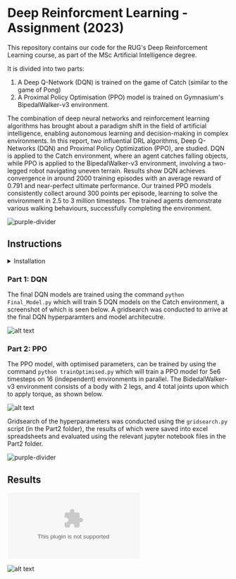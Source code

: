 # Deep Reinforcment Learning - Assignment (2023)

This repository contains our code for the RUG's Deep Reinforcement Learning course, as part of the MSc Artificial Intelligence degree.

It is divided into two parts:
1. A Deep Q-Network (DQN) is trained on the game of Catch (similar to the game of Pong)
2. A Proximal Policy Optimisation (PPO) model is trained on Gymnasium's BipedalWalker-v3 environment.


The combination of deep neural networks and reinforcement learning algorithms has brought about a paradigm shift in the field of artificial intelligence, enabling autonomous learning and decision-making in complex environments. In this report, two influential DRL algorithms, Deep Q-Networks (DQN) and Proximal Policy Optimization (PPO), are studied. DQN is applied to the Catch environment, where an agent catches falling objects, while PPO is applied to the BipedalWalker-v3 environment, involving a two-legged robot navigating uneven terrain. Results show DQN achieves convergence in around 2000 training episodes with an average reward of 0.791 and near-perfect ultimate performance. Our trained PPO models consistently collect around 300 points per episode, learning to solve the environment in 2.5 to 3 million timesteps. The trained agents demonstrate various walking behaviours, successfully completing the environment.



![purple-divider](https://user-images.githubusercontent.com/7065401/52071927-c1cd7100-2562-11e9-908a-dde91ba14e59.png)

## Instructions

<details>
<summary>Installation</summary>
<br>

We use a conda environment, which is in the Part2 folder. It can be activated by the command:

   ```conda env create -f gymEnv.yml ```

The installation of ``gymnasium`` and ``box2d`` for Task3 can be tricky, the ``requirements.txt`` file may also help here. The ``stable-baselines3`` library is used to import the PPO architecture. For part 1, the DQN model is implemented from scratch, using the ``pytorch`` library.

</details>


### Part 1: DQN
The final DQN models are trained using the command
    ```python Final_Model.py```
which will train 5 DQN models on the Catch environment, a screenshot of which is seen below. A gridsearch was conducted to arrive at the final DQN hyperparamters and model architecutre.

![alt text](Figures/catch_env.png)




### Part 2: PPO

The PPO model, with optimised parameters, can be trained by using the command
    ```python trainOptimised.py```
which will train a PPO model for 5e6 timesteps on 16 (independent) environments in parallel. The BidedalWalker-v3 environment consists of a body with 2 legs, and 4 total joints upon which to apply torque, as shown below.


![alt text](Figures/BipedalWalker.jpg)

Gridsearch of the hyperparameters was conducted using the ```gridsearch.py``` script (in the Part2 folder), the results of which were saved into excel spreadsheets and evaluated using the relevant jupyter notebook files in the Part2 folder.



![purple-divider](https://user-images.githubusercontent.com/7065401/52071927-c1cd7100-2562-11e9-908a-dde91ba14e59.png)



## Results



![alt text](Figures/plot_5runs.eps)


![alt text](Figures/PPO%20Episode%20Plots.png)